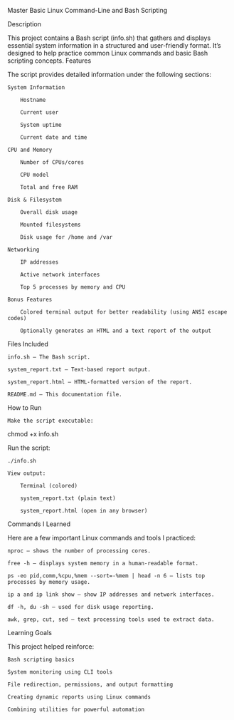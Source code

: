  Master Basic Linux Command-Line and Bash Scripting

 Description

This project contains a Bash script (info.sh) that gathers and displays essential system information in a structured and user-friendly format. It’s designed to help practice common Linux commands and basic Bash scripting concepts.
 Features

The script provides detailed information under the following sections:

    System Information

        Hostname

        Current user

        System uptime

        Current date and time

    CPU and Memory

        Number of CPUs/cores

        CPU model

        Total and free RAM

    Disk & Filesystem

        Overall disk usage

        Mounted filesystems

        Disk usage for /home and /var

    Networking

        IP addresses

        Active network interfaces

        Top 5 processes by memory and CPU

    Bonus Features

        Colored terminal output for better readability (using ANSI escape codes)

        Optionally generates an HTML and a text report of the output

 Files Included

    info.sh – The Bash script.

    system_report.txt – Text-based report output.

    system_report.html – HTML-formatted version of the report.

    README.md – This documentation file.

 How to Run

    Make the script executable:

chmod +x info.sh

Run the script:

    ./info.sh

    View output:

        Terminal (colored)

        system_report.txt (plain text)

        system_report.html (open in any browser)


Commands I Learned

Here are a few important Linux commands and tools I practiced:

    nproc – shows the number of processing cores.

    free -h – displays system memory in a human-readable format.

    ps -eo pid,comm,%cpu,%mem --sort=-%mem | head -n 6 – lists top processes by memory usage.

    ip a and ip link show – show IP addresses and network interfaces.

    df -h, du -sh – used for disk usage reporting.

    awk, grep, cut, sed – text processing tools used to extract data.

 Learning Goals

This project helped reinforce:

    Bash scripting basics

    System monitoring using CLI tools

    File redirection, permissions, and output formatting

    Creating dynamic reports using Linux commands

    Combining utilities for powerful automation
